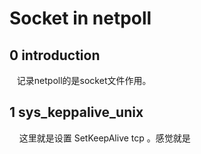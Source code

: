 # Socket in netpoll

## 0 introduction

   记录netpoll的是socket文件作用。

## 1 sys_keppalive_unix

    这里就是设置 SetKeepAlive tcp 。感觉就是



